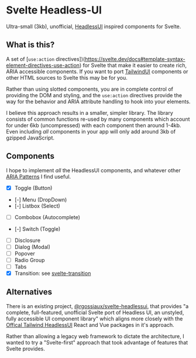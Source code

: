 # Svelte Headless-UI

Ultra-small (3kb), unofficial, [HeadlessUI](https://headlessui.com/) inspired components for Svelte.

## What is this?

A set of [`use:action` directives])(https://svelte.dev/docs#template-syntax-element-directives-use-action) for Svelte that make it easier to create rich, ARIA accessible components. If you want to port [TailwindUI](https://tailwindui.com/) components or other HTML sources to Svelte this may be for you.

Rather than using slotted components, you are in complete control of providing the DOM and styling, and the `use:action` directives provide the way for the behavior and ARIA attribute handling to hook into your elements.

I believe this approach results in a smaller, simpler library. The library consists of common functions re-used by many components which account for under 6kb (uncompressed) with each component then around 1-4kb. Even including _all_ components in your app will only add around 3kb of gzipped JavaScript.

## Components

I hope to implement _all_ the HeadlessUI components, and whatever other [ARIA Patterns](https://www.w3.org/WAI/ARIA/apg/) I find useful.

- [x] Toggle (Button)
- [-] Menu (DropDown)
- [-] Listbox (Select)
- [ ] Combobox (Autocomplete)
- [-] Switch (Toggle)
- [ ] Disclosure
- [ ] Dialog (Modal)
- [ ] Popover
- [ ] Radio Group
- [ ] Tabs
- [x] Transition: see [svelte-transition](https://www.npmjs.com/package/svelte-transition)

## Alternatives

There is an existing project, [@rgossiaux/svelte-headlessui](https://svelte-headlessui.goss.io), that provides "a complete, full-featured, unofficial Svelte port of Headless UI, an unstyled, fully accessible UI component library" which aligns more closely with the [Offical Tailwind HeadlessUI](https://headlessui.com/) React and Vue packages in it's approach.

Rather than allowing a legacy web framework to dictate the architecture, I wanted to try a "Svelte-first" approach that took advantage of features that Svelte provides.
